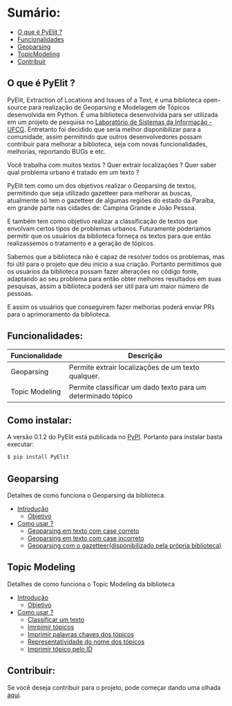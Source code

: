 # Sumário:

- [O que é PyElit ?](#o-que-é-pyelit-)
- [Funcionalidades](#funcionalidades)
- [Geoparsing](#geoparsing)
- [TopicModeling](#topicmodeling)
- [Contribuir](#contribuir)

## O que é PyElit ?

PyElit, Extraction of Locations and Issues of a Text, é uma biblioteca open-source para realização de Geoparsing e Modelagem de Tópicos desenvolvida em Python. É uma biblioteca desenvolvida para ser utilizada em um projeto de pesquisa no [Laboratório de Sistemas da Informação - UFCG](https://sites.google.com/view/lsi-ufcg). Entretanto foi decidido que seria melhor disponibilizar para a comunidade, assim permitindo que outros desenvolvedores possam contribuir para melhorar a biblioteca, seja com novas funcionalidades, melhorias, reportando BUGs e etc.

Você trabalha com muitos textos ? Quer extrair localizações ? Quer saber qual problema urbano é tratado em um texto ?

PyElit tem como um dos objetivos realizar o Geoparsing de textos, permitindo que seja utilizado gazetteer para melhorar as buscas, atualmente só tem o gazetteer de algumas regiões do estado da Paraíba, em grande parte nas cidades de: Campina Grande e João Pessoa.

E também tem como objetivo realizar a classificação de textos que envolvam certos tipos de problemas urbanos. Futuramente poderiamos permitir que os usuários da biblioteca forneça os textos para que então realizassemos o tratamento e a geração de tópicos.

Sabemos que a biblioteca não é capaz de resolver todos os problemas, mas foi útil para o projeto que deu inicio a sua criação. Portanto permitimos que os usuários da biblioteca possam fazer alterações no código fonte, adaptando ao seu problema para então obter melhores resultados em suas pesquisas, assim a biblioteca poderá ser útil para um maior número de pessoas.

E assim os usuários que conseguirem fazer melhorias poderá enviar PRs para o aprimoramento da biblioteca.

## Funcionalidades:

| Funcionalidade | Descrição                                                    |
| -------------- | ------------------------------------------------------------ |
| Geoparsing     | Permite extrair localizações de um texto qualquer.           |
| Topic Modeling | Permite classificar um dado texto para um determinado tópico |

## Como instalar:

A versão 0.1.2 do PyElit está publicada no [PyPI](https://pypi.org/). Portanto para instalar basta executar:

```sh
$ pip install PyElit
```

## Geoparsing

Detalhes de como funciona o Geoparsing da biblioteca.

- [Introdução](geoparsing/introdution.md)
  - [Objetivo](geoparsing/introdution.md#objetivo)
- [Como usar ?](geoparsing/introdution.md#como-usar-)
  - [Geoparsing em texto com case correto](geoparsing/introdution.md#geoparsing-com-case-correto-sem-utilização-do-gazetteer)
  - [Geoparsing em texto com case incorreto](geoparsing/introdution.md#geoparsing-com-case-incorreto-sem-utilização-do-gazetteer)
  - [Geoparsing com o gazetteer(disponibilizado pela própria biblioteca)](geoparsing/introdution.md#geoparsing-com-gazetteer)

## Topic Modeling

Detalhes de como funciona o Topic Modeling da biblioteca

- [Introdução](topic_modeling/introdution.md#introdução)
  - [Objetivo](topic_modeling/introdution.md#objetivo)
- [Como usar ?](topic_modeling/introdution.md#como-usar-)
  - [Classificar um texto](topic_modeling/introdution.md#topicmodeling-classificar-um-texto)
  - [Imrpimir tópicos](topic_modeling/introdution.md#topicmodeling-imprimir-tópicos)
  - [Imprimir palavras chaves dos tópicos](topic_modeling/introdution.md#topicmodeling-imprimir-palavras-chaves-e-seus-pesos-em-cada-tópico)
  - [Representatividade do nome dos tópicos](topic_modeling/introdution.md#topicmodeling-mudar-representatividade-do-nomes-dos-tópicos)
  - [Imprimir tópico pelo ID](topic_modeling/introdution.md#topicmodeling-imprimir-um-tópico-por-meio-do-id-dele)

## Contribuir:

Se você deseja contribuir para o projeto, pode começar dando uma olhada [aqui](CONTRIBUTING-pt_br.md).
